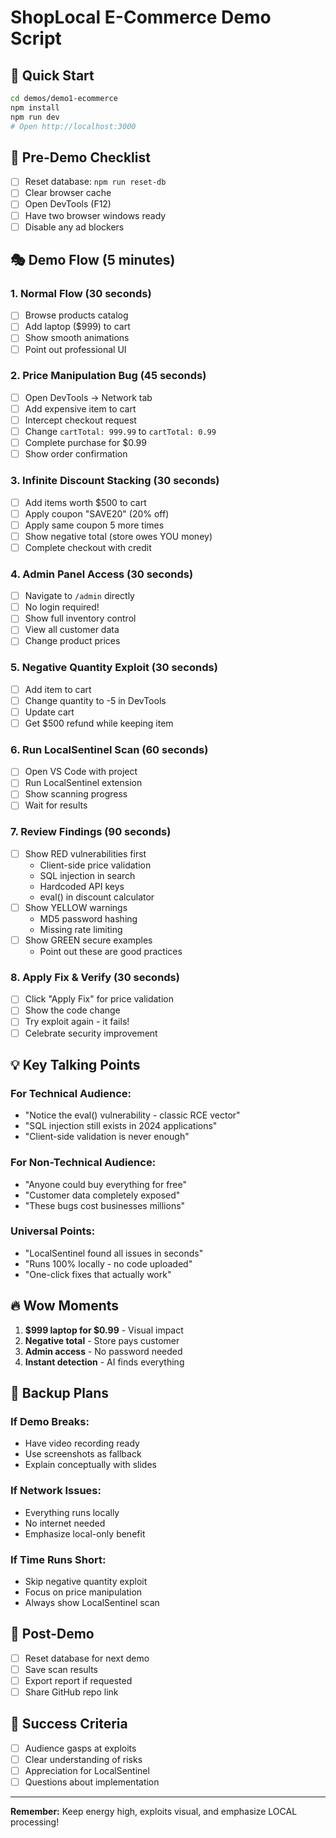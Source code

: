 # ShopLocal E-Commerce Demo Script

## 🚀 Quick Start
```bash
cd demos/demo1-ecommerce
npm install
npm run dev
# Open http://localhost:3000
```

## 🎯 Pre-Demo Checklist
- [ ] Reset database: `npm run reset-db`
- [ ] Clear browser cache
- [ ] Open DevTools (F12)
- [ ] Have two browser windows ready
- [ ] Disable any ad blockers

## 🎭 Demo Flow (5 minutes)

### 1. Normal Flow (30 seconds)
- [ ] Browse products catalog
- [ ] Add laptop ($999) to cart
- [ ] Show smooth animations
- [ ] Point out professional UI

### 2. Price Manipulation Bug (45 seconds)
- [ ] Open DevTools → Network tab
- [ ] Add expensive item to cart
- [ ] Intercept checkout request
- [ ] Change `cartTotal: 999.99` to `cartTotal: 0.99`
- [ ] Complete purchase for $0.99
- [ ] Show order confirmation

### 3. Infinite Discount Stacking (30 seconds)
- [ ] Add items worth $500 to cart
- [ ] Apply coupon "SAVE20" (20% off)
- [ ] Apply same coupon 5 more times
- [ ] Show negative total (store owes YOU money)
- [ ] Complete checkout with credit

### 4. Admin Panel Access (30 seconds)
- [ ] Navigate to `/admin` directly
- [ ] No login required!
- [ ] Show full inventory control
- [ ] View all customer data
- [ ] Change product prices

### 5. Negative Quantity Exploit (30 seconds)
- [ ] Add item to cart
- [ ] Change quantity to -5 in DevTools
- [ ] Update cart
- [ ] Get $500 refund while keeping item

### 6. Run LocalSentinel Scan (60 seconds)
- [ ] Open VS Code with project
- [ ] Run LocalSentinel extension
- [ ] Show scanning progress
- [ ] Wait for results

### 7. Review Findings (90 seconds)
- [ ] Show RED vulnerabilities first
  - Client-side price validation
  - SQL injection in search
  - Hardcoded API keys
  - eval() in discount calculator
- [ ] Show YELLOW warnings
  - MD5 password hashing
  - Missing rate limiting
- [ ] Show GREEN secure examples
  - Point out these are good practices

### 8. Apply Fix & Verify (30 seconds)
- [ ] Click "Apply Fix" for price validation
- [ ] Show the code change
- [ ] Try exploit again - it fails!
- [ ] Celebrate security improvement

## 💡 Key Talking Points

### For Technical Audience:
- "Notice the eval() vulnerability - classic RCE vector"
- "SQL injection still exists in 2024 applications"
- "Client-side validation is never enough"

### For Non-Technical Audience:
- "Anyone could buy everything for free"
- "Customer data completely exposed"
- "These bugs cost businesses millions"

### Universal Points:
- "LocalSentinel found all issues in seconds"
- "Runs 100% locally - no code uploaded"
- "One-click fixes that actually work"

## 🔥 Wow Moments
1. **$999 laptop for $0.99** - Visual impact
2. **Negative total** - Store pays customer
3. **Admin access** - No password needed
4. **Instant detection** - AI finds everything

## 🚨 Backup Plans

### If Demo Breaks:
- Have video recording ready
- Use screenshots as fallback
- Explain conceptually with slides

### If Network Issues:
- Everything runs locally
- No internet needed
- Emphasize local-only benefit

### If Time Runs Short:
- Skip negative quantity exploit
- Focus on price manipulation
- Always show LocalSentinel scan

## 📝 Post-Demo
- [ ] Reset database for next demo
- [ ] Save scan results
- [ ] Export report if requested
- [ ] Share GitHub repo link

## 🎯 Success Criteria
- [ ] Audience gasps at exploits
- [ ] Clear understanding of risks
- [ ] Appreciation for LocalSentinel
- [ ] Questions about implementation

---

**Remember:** Keep energy high, exploits visual, and emphasize LOCAL processing!
